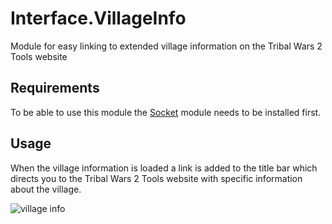 # Interface.VillageInfo

Module for easy linking to extended village information on the Tribal Wars 2 Tools website

## Requirements

To be able to use this module the [Socket][socket] module needs to be installed first.

## Usage

When the village information is loaded a link is added to the title bar which directs you to the Tribal Wars 2 Tools website with specific information about the village.

![village info](https://cloud.githubusercontent.com/assets/13717315/9155432/02bfde76-3eb9-11e5-81b0-86c995953229.png)

[socket]: https://github.com/Crusima/Network.Socket
